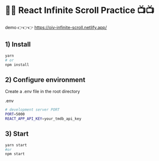 # 🎥🎥 React Infinite Scroll Practice 📺📺

demo 👉👉👉 https://oiv-infinite-scroll.netlify.app/


## 1) Install

```bash
yarn
# or
npm install
```

## 2) Configure environment

Create a .env file in the root directory

.env
```sh
# development server PORT
PORT=5000
REACT_APP_API_KEY=your_tmdb_api_key
```

## 3) Start

```bash
yarn start
#or
npm start
```
